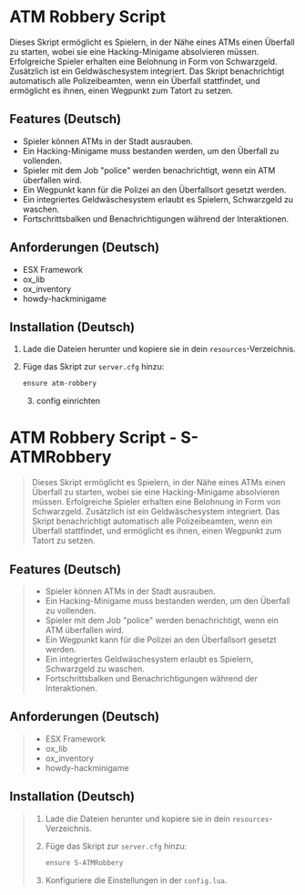 # ATM Robbery Script

Dieses Skript ermöglicht es Spielern, in der Nähe eines ATMs einen Überfall zu starten, wobei sie eine Hacking-Minigame absolvieren müssen. Erfolgreiche Spieler erhalten eine Belohnung in Form von Schwarzgeld. Zusätzlich ist ein Geldwäschesystem integriert. Das Skript benachrichtigt automatisch alle Polizeibeamten, wenn ein Überfall stattfindet, und ermöglicht es ihnen, einen Wegpunkt zum Tatort zu setzen.

## Features (Deutsch)

- Spieler können ATMs in der Stadt ausrauben.
- Ein Hacking-Minigame muss bestanden werden, um den Überfall zu vollenden.
- Spieler mit dem Job "police" werden benachrichtigt, wenn ein ATM überfallen wird.
- Ein Wegpunkt kann für die Polizei an den Überfallsort gesetzt werden.
- Ein integriertes Geldwäschesystem erlaubt es Spielern, Schwarzgeld zu waschen.
- Fortschrittsbalken und Benachrichtigungen während der Interaktionen.

## Anforderungen (Deutsch)

- ESX Framework
- ox_lib
- ox_inventory
- howdy-hackminigame

## Installation (Deutsch)

1. Lade die Dateien herunter und kopiere sie in dein `resources`-Verzeichnis.
2. Füge das Skript zur `server.cfg` hinzu:

   ```bash
   ensure atm-robbery
   ```
   3. config einrichten
  
# ATM Robbery Script - S-ATMRobbery

> Dieses Skript ermöglicht es Spielern, in der Nähe eines ATMs einen Überfall zu starten, wobei sie eine Hacking-Minigame absolvieren müssen. Erfolgreiche Spieler erhalten eine Belohnung in Form von Schwarzgeld. Zusätzlich ist ein Geldwäschesystem integriert. Das Skript benachrichtigt automatisch alle Polizeibeamten, wenn ein Überfall stattfindet, und ermöglicht es ihnen, einen Wegpunkt zum Tatort zu setzen.

## Features (Deutsch)

> - Spieler können ATMs in der Stadt ausrauben.  
> - Ein Hacking-Minigame muss bestanden werden, um den Überfall zu vollenden.  
> - Spieler mit dem Job "police" werden benachrichtigt, wenn ein ATM überfallen wird.  
> - Ein Wegpunkt kann für die Polizei an den Überfallsort gesetzt werden.  
> - Ein integriertes Geldwäschesystem erlaubt es Spielern, Schwarzgeld zu waschen.  
> - Fortschrittsbalken und Benachrichtigungen während der Interaktionen.

## Anforderungen (Deutsch)

> - ESX Framework  
> - ox_lib  
> - ox_inventory  
> - howdy-hackminigame

## Installation (Deutsch)

> 1. Lade die Dateien herunter und kopiere sie in dein `resources`-Verzeichnis.  
> 2. Füge das Skript zur `server.cfg` hinzu:
> 
>    ```bash
>    ensure S-ATMRobbery
>    ```
>    
> 3. Konfiguriere die Einstellungen in der `config.lua`.
